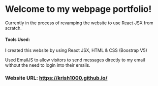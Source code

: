# Welcome to my webpage portfolio!

Currently in the process of revamping the website to use React JSX from scratch.

#### Tools Used:
I created this website by using React JSX, HTML & CSS (Boostrap V5)

Used EmailJS to allow visitors to send messages directly to my email without the need to login into their emails.

### Website URL: https://krish1000.github.io/

